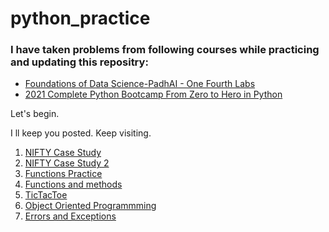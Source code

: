 <h1>
python_practice
</h1>
<h3>
I have taken problems from following courses while practicing and updating this repositry: 
</h3>
<ul>
  <li> <a href = "https://padhai.onefourthlabs.in" target = "_blank">Foundations of Data Science-PadhAI - One Fourth Labs</a></li>
  <li> <a href = "https://www.udemy.com/course/complete-python-bootcamp" target = "_blank">2021 Complete Python Bootcamp From Zero to Hero in Python</a></li>
</ul>
Let's begin.

I ll keep you posted. Keep visiting.

<div>
  <ol>
    <li> <a href = https://github.com/sahilbansal1729/python-practice/blob/master/1.%20NIFTY%20Case%20Study.ipynb target = _blank>NIFTY Case Study</a> </li>
    <li> <a href = https://github.com/sahilbansal1729/python-practice/blob/master/2.%20NIFTY%20Case%20Study%202.ipynb target = _blank>NIFTY Case Study 2</a> </li>
    <li> <a href = https://github.com/sahilbansal1729/python-practice/blob/master/3.%20Function%20Practice%20Exercises.ipynb target = _blank>Functions Practice</a> </li>
    <li> <a href = https://github.com/sahilbansal1729/python-practice/blob/master/4.%20Functions%20and%20Methods%20Homework.ipynb target = _blank>Functions and methods</a> </li>
    <li> <a href = https://github.com/sahilbansal1729/python-practice/blob/master/5.%20TicTacToe.ipynb target = _blank>TicTacToe</a> </li>
    <li> <a href = https://github.com/sahilbansal1729/python-practice/blob/master/6.%20Object%20Oriented%20Programming%20Homework.ipynb target = _blank>Object Oriented Programmming</a> </li>
    <li> <a href = https://github.com/sahilbansal1729/python-practice/blob/master/7.%20Errors%20and%20Exceptions%20Homework.ipynb target = _blank>Errors and Exceptions</a> </li>
    
  </ol>
</div>
